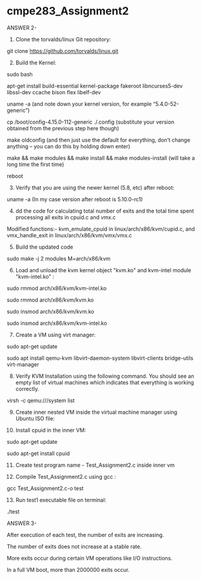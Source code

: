 # cmpe283_Assignment2

ANSWER 2-

1) Clone the torvalds/linux Git repository:

git clone https://github.com/torvalds/linux.git

2) Build the Kernel:

sudo bash

apt-get install build-essential kernel-package fakeroot libncurses5-dev libssl-dev ccache bison flex libelf-dev

uname -a (and note down your kernel version, for example “5.4.0-52-generic”)

cp /boot/config-4.15.0-112-generic ./.config (substitute your version obtained from the previous step here though)

make oldconfig (and then just use the default for everything, don’t change anything – you can do this by holding down enter)

make && make modules && make install && make modules-install (will take a long time the first time)

reboot

3) Verify that you are using the newer kernel (5.8, etc) after reboot:

uname -a (In my case version after reboot is 5.10.0-rc1)

4) dd the code for calculating total number of exits and the total time spent processing all exits in cpuid.c and vmx.c

Modified functions:- kvm_emulate_cpuid in linux/arch/x86/kvm/cupid.c, and vmx_handle_exit in linux/arch/x86/kvm/vmx/vmx.c

5) Build the updated code

sudo make -j 2 modules M=arch/x86/kvm 

6) Load and unload the kvm kernel object "kvm.ko" and kvm-intel module "kvm-intel.ko" :

sudo rmmod arch/x86/kvm/kvm-intel.ko

sudo rmmod arch/x86/kvm/kvm.ko

sudo insmod arch/x86/kvm/kvm.ko

sudo insmod arch/x86/kvm/kvm-intel.ko

7) Create a VM using virt manager:

sudo apt-get update

sudo apt install qemu-kvm libvirt-daemon-system libvirt-clients bridge-utils virt-manager 

8) Verify KVM Installation using the following command. You should see an empty list of virtual machines which indicates that everything is working correctly.

virsh -c qemu:///system list

9) Create inner nested VM inside the virtual machine manager using Ubuntu ISO file:

10) Install cpuid in the inner VM:

sudo apt-get update

sudo apt-get install cpuid

11) Create test program name - Test_Assignment2.c inside inner vm

12) Compile Test_Assignment2.c using gcc :

gcc Test_Assignment2.c-o test

13) Run test1 executable file on terminal:

./test



ANSWER 3-

After execution of each test, the number of exits are increasing.

The number of exits does not increase at a stable rate.

More exits occur during certain VM operations like I/O instructions.

In a full VM boot, more than 2000000 exits occur.
